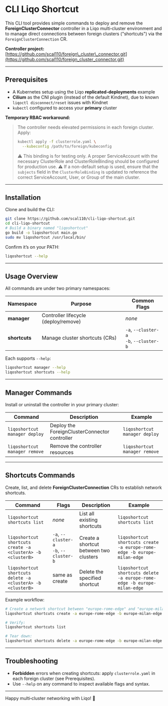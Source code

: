 # CLI Liqo Shortcut

This CLI tool provides simple commands to deploy and remove the **ForeignClusterConnector** controller in a Liqo multi‑cluster environment and to manage direct connections between foreign clusters ("shortcuts") via the `ForeignClusterConnection` CR.

**Controller project:** [https://github.com/scal110/foreign\_cluster\_connector.git](https://github.com/scal110/foreign_cluster_connector.git)

---

## Prerequisites

* A Kubernetes setup using the Liqo **replicated‑deployments** example
* **Cilium** as the CNI plugin (instead of the default Kindnet), due to known `liqoctl disconnect/reset` issues with Kindnet
* `kubectl` configured to access your **primary** cluster

**Temporary RBAC workaround:**

> The controller needs elevated permissions in each foreign cluster. Apply:
>
> ```bash
> kubectl apply -f clusterrole.yaml \
>   --kubeconfig /path/to/foreign/kubeconfig
> ```
>
>⚠️ This binding is for testing only. A proper ServiceAccount with the necessary ClusterRole and ClusterRoleBinding should be configured for production use.
>⚠️ If a non-default setup is used, ensure that the `subjects` field in the `ClusterRoleBinding` is updated to reference the correct ServiceAccount, User, or Group of the main cluster.
---

## Installation

Clone and build the CLI:

```bash
git clone https://github.com/scal110/cli-liqo-shortcut.git
cd cli-liqo-shortcut
# Build a binary named "liqoshortcut"
go build -o liqoshortcut main.go
sudo mv liqoshortcut /usr/local/bin/
```

Confirm it’s on your PATH:

```bash
liqoshortcut --help
```

---

## Usage Overview

All commands are under two primary namespaces:

| Namespace     | Purpose                              | Common Flags                               |
| ------------- | ------------------------------------ | ------------------------------------------ |
| **manager**   | Controller lifecycle (deploy/remove) | *none*                                     |
| **shortcuts** | Manage cluster shortcuts (CRs)       | `-a`, `--cluster-a`<br>`-b`, `--cluster-b` |

Each supports `--help`:

```bash
liqoshortcut manager --help
liqoshortcut shortcuts --help
```

---

## Manager Commands

Install or uninstall the controller in your primary cluster:

| Command                       | Description                                   | Example                       |
| ----------------------------- | --------------------------------------------- | ----------------------------- |
| `liqoshortcut manager deploy` | Deploy the ForeignClusterConnector controller | `liqoshortcut manager deploy` |
| `liqoshortcut manager remove` | Remove the controller resources               | `liqoshortcut manager remove` |


---

## Shortcuts Commands

Create, list, and delete **ForeignClusterConnection** CRs to establish network shortcuts.

| Command                                                     | Flags                                      | Description                            | Example                                                                  |
| ----------------------------------------------------------- | ------------------------------------------ | -------------------------------------- | ------------------------------------------------------------------------ |
| `liqoshortcut shortcuts list`                               | *none*                                     | List all existing shortcuts            | `liqoshortcut shortcuts list`                                            |
| `liqoshortcut shortcuts create -a <clusterA> -b <clusterB>` | `-a`, `--cluster-a`<br>`-b`, `--cluster-b` | Create a shortcut between two clusters | `liqoshortcut shortcuts create -a europe-rome-edge -b europe-milan-edge` |
| `liqoshortcut shortcuts delete -a <clusterA> -b <clusterB>` | same as create                             | Delete the specified shortcut          | `liqoshortcut shortcuts delete -a europe-rome-edge -b europe-milan-edge` |

Example workflow:

```bash
# Create a network shortcut between "europe-rome-edge" and "europe-milan-edge"
liqoshortcut shortcuts create -a europe-rome-edge -b europe-milan-edge

# Verify:
liqoshortcut shortcuts list

# Tear down:
liqoshortcut shortcuts delete -a europe-rome-edge -b europe-milan-edge
```

---

## Troubleshooting

* **Forbidden** errors when creating shortcuts: apply `clusterrole.yaml` in each foreign cluster (see Prerequisites).
* Use `--help` on any command to inspect available flags and syntax.

---

Happy multi‑cluster networking with Liqo! 🚀
